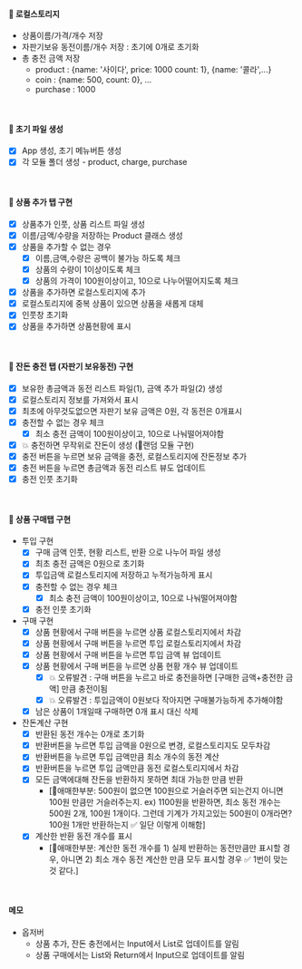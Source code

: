 #### 📌 로컬스토리지

- 상품이름/가격/개수 저장
- 자판기보유 동전이름/개수 저장 : 초기에 0개로 초기화
- 총 충전 금액 저장
  - product : {name: '사이다', price: 1000 count: 1}, {name: '콜라',...}
  - coin : {name: 500, count: 0}, ...
  - purchase : 1000

<br>

#### 📌 초기 파일 생성

- [x] App 생성, 초기 메뉴버튼 생성
- [x] 각 모듈 폴더 생성 - product, charge, purchase

<br>

#### 📌 상품 추가 탭 구현

- [x] 상품추가 인풋, 상품 리스트 파일 생성
- [x] 이름/금액/수량을 저장하는 Product 클래스 생성
- [x] 상품을 추가할 수 없는 경우
  - [x] 이름,금액,수량은 공백이 불가능 하도록 체크
  - [x] 상품의 수량이 1이상이도록 체크
  - [x] 상품의 가격이 100원이상이고, 10으로 나누어떨어지도록 체크
- [x] 상품을 추가하면 로컬스토리지에 추가
- [x] 로컬스토리지에 중복 상품이 있으면 상품을 새롭게 대체
- [x] 인풋창 초기화
- [x] 상품을 추가하면 상품현황에 표시

<br>

#### 📌 잔돈 충전 탭 (자판기 보유동전) 구현

- [x] 보유한 총금액과 동전 리스트 파일(1), 금액 추가 파일(2) 생성
- [x] 로컬스토리지 정보를 가져와서 표시
- [x] 최초에 아무것도없으면 자판기 보유 금액은 0원, 각 동전은 0개표시
- [x] 충전할 수 없는 경우 체크
  - [x] 최소 충전 금액이 100원이상이고, 10으로 나눠떨어져야함
- [x] 💥 충전하면 무작위로 잔돈이 생성 (🎉랜덤 모듈 구현)
- [x] 충전 버튼을 누르면 보유 금액을 충전, 로컬스토리지에 잔돈정보 추가
- [x] 충전 버튼을 누르면 총금액과 동전 리스트 뷰도 업데이트
- [x] 충전 인풋 초기화

<br>

#### 📌 상품 구매탭 구현

- 투입 구현
  - [x] 구매 금액 인풋, 현황 리스트, 반환 으로 나누어 파일 생성
  - [x] 최초 충전 금액은 0원으로 초기화
  - [x] 투입금액 로컬스토리지에 저장하고 누적가능하게 표시
  - [x] 충전할 수 없는 경우 체크
    - [x] 최소 충전 금액이 100원이상이고, 10으로 나눠떨어져야함
  - [x] 충전 인풋 초기화
- 구매 구현
  - [x] 상품 현황에서 구매 버튼을 누르면 상품 로컬스토리지에서 차감
  - [x] 상품 현황에서 구매 버튼을 누르면 투입 로컬스토리지에서 차감
  - [x] 상품 현황에서 구매 버튼을 누르면 투입 금액 뷰 업데이트
  - [x] 상품 현황에서 구매 버튼을 누르면 상품 현황 개수 뷰 업데이트
    - [x] 💥 오류발견 : 구매 버튼을 누르고 바로 충전을하면 [구매한 금액+충전한 금액] 만큼 충전이됨
    - [x] 💥 오류발견 : 투입금액이 0원보다 작아지면 구매불가능하게 추가해야함
  - [x] 남은 상품이 1개일때 구매하면 0개 표시 대신 삭제
- 잔돈계산 구현
  - [x] 반환된 동전 개수는 0개로 초기화
  - [x] 반환버튼을 누르면 투입 금액을 0원으로 변경, 로컬스토리지도 모두차감
  - [x] 반환버튼을 누르면 투입 금액만큼 최소 개수의 동전 계산
  - [x] 반환버튼을 누르면 투입 금액만큼 동전 로컬스토리지에서 차감
  - [x] 모든 금액에대해 잔돈을 반환하지 못하면 최대 가능한 만큼 반환
    - [🧐애매한부분: 500원이 없으면 100원으로 거슬러주면 되는건지 아니면 100원 만큼만 거슬러주는지. ex) 1100원을 반환하면, 최소 동전 개수는 500원 2개, 100원 1개이다. 그런데 기계가 가지고있는 500원이 0개라면? 100원 1개만 반환하는지 ✅ 일단 이렇게 이해함]
  - [x] 계산한 반환 동전 개수를 표시
    - [🧐애매한부분: 계산한 동전 개수를 1) 실제 반환하는 동전만큼만 표시할 경우, 아니면 2) 최소 개수 동전 계산한 만큼 모두 표시할 경우 ✅ 1번이 맞는것 같다.]

<br>

#### 메모

- 옵저버
  - 상품 추가, 잔돈 충전에서는 Input에서 List로 업데이트를 알림
  - 상품 구매에서는 List와 Return에서 Input으로 업데이트를 알림

<!--
  🎉 랜덤 클래스 만들기
  pickNumberInList 메서드
  Random.pickNumberInList(array)
  입력된 배열의 요소 중 무작위로 1개의 요소를 반환
  ex)
  Random.pickNumberInList([1, 3, 10]); 1
  Random.pickNumberInList([1, 3, 10]); 10
  Random.pickNumberInList([1, 3, 10]); 3

this.fiveHundred = 0;
this.oneHundred = 0;
this.fifty = 0;
this.ten = 0;

countCharge(array, 금액): 반복해서 금액을 빼는 메서드

let total =금액
let fiveHundred =0;
while(total){
let pickNum= pickNumberInList(array);
total -= pickNum;
fiveHundred++
}
return [1, 3, 1, 5] 이런식으로 개수 리턴해서 로컬스토리지업데이트

pickNumberInList메서드로 500 100 50 10 중 하나 선택
만약 x원이 들어오면 x원이하로 배열을 filter한다음 그중에서 랜덤선택
0원이 될때까지 반복.

만약 400원 들어오면 100 50 10중 하나선택해서 빼고
300 100 50 10 또하나선택해서 빼고
... 100원계속선택
100 100 50 10 이번에 10원선택하면 배열 filter
90 50 10 이번에 50선택하면 배열 filter
40 10 10원만 남았으므로 10원 계속 선택.
선택할때마다 객체에서 ++

생각해볼것: 상품을 구매하면 돈이 들어오는데 그돈을 어떻게 처리?
11500원
500 16
100 21
50 22
10 30

6000원에서 콜라 2000원 구매
4000원에서 사이다 1600원 구매

2400원 남음

11500에서 6000원이 들어오고
17500에서 2400을 거슬러주면
15100아닌가? 9100이여야하네

9100 (11500에서 2400원 을 거슬러줌: 500*4개, 100*4개)
500 12
100 17
50 22
10 30

💥 그니까 수입에대한건 상관하지 않음
수입으로 들어온걸 동전으로 바꾸거나, 수입으로 들어온 동전을 잔돈으로 활용하지 않음
-->

